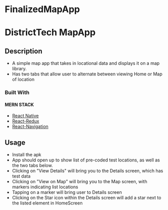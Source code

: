 # FinalizedMapApp

# DistrictTech MapApp
 
## Description

* A simple map app that takes in locational data and displays it on a map library. 
* Has two tabs that allow user to alternate between viewing Home or Map of location


### Built With
#### MERN STACK
* [React Native](https://www.npmjs.com/package/react-native)
* [React-Redux](https://www.npmjs.com/package/react-redux)
* [React-Navigation](https://www.npmjs.com/package/react-navigation)


## Usage
* Install the apk
* App should open up to show list of pre-coded test locations, as well as the two tabs below.
* Clicking on "View Details" will bring you to the Details screen, which has test data
* Clicking on "View on Map" will bring you to the Map screen, with markers indicating list locations
 * Tapping on a marker will bring user to Details screen
* <NOT YET IMPLEMENTED> Clicking on the Star icon within the Details screen will add a star next to the listed element in HomeScreen


